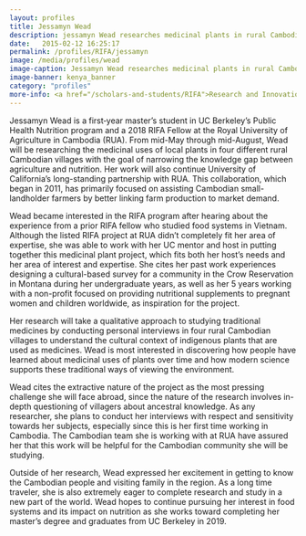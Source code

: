 ```yaml
---
layout: profiles
title: Jessamyn Wead
description: jessamyn Wead researches medicinal plants in rural Cambodia.
date:   2015-02-12 16:25:17
permalink: /profiles/RIFA/jessamyn
image: /media/profiles/wead
image-caption: Jessamyn Wead researches medicinal plants in rural Cambodia.
image-banner: kenya_banner
category: "profiles"
more-info: <a href="/scholars-and-students/RIFA">Research and Innovation Fellowship for Agriculture (RIFA)</a>
---
```

Jessamyn Wead is a first‐year master’s student in UC Berkeley’s Public Health Nutrition program and a 2018 RIFA Fellow at the Royal University of Agriculture in Cambodia (RUA). From mid-May through mid-August, Wead will be researching the medicinal uses of local plants in four different rural Cambodian villages with the goal of narrowing the knowledge gap between agriculture and nutrition. Her work will also continue University of California’s long-standing partnership with RUA. This collaboration, which began in 2011, has primarily focused on assisting Cambodian small-landholder farmers by better linking farm production to market demand.

Wead became interested in the RIFA program after hearing about the experience from a prior RIFA fellow who studied food systems in Vietnam. Although the listed RIFA project at RUA didn’t completely fit her area of expertise, she was able to work with her UC mentor and host in putting together this medicinal plant project, which fits both her host’s needs and her area of interest and expertise. She cites her past work experiences designing a cultural-based survey for a community in the Crow Reservation in Montana during her undergraduate years, as well as her 5 years working with a non-profit focused on providing nutritional supplements to pregnant women and children worldwide, as inspiration for the project.

Her research will take a qualitative approach to studying traditional medicines by conducting personal interviews in four rural Cambodian villages to understand the cultural context of indigenous plants that are used as medicines. Wead is most interested in discovering how people have learned about medicinal uses of plants over time and how modern science supports these traditional ways of viewing the environment.

Wead cites the extractive nature of the project as the most pressing challenge she will face abroad, since the nature of the research involves in-depth questioning of villagers about ancestral knowledge. As any researcher, she plans to conduct her interviews with respect and sensitivity towards her subjects, especially since this is her first time working in Cambodia. The Cambodian team she is working with at RUA have assured her that this work will be helpful for the Cambodian community she will be studying.

Outside of her research, Wead expressed her excitement in getting to know the Cambodian people and visiting family in the region. As a long time traveler, she is also extremely eager to complete research and study in a new part of the world. Wead hopes to continue pursuing her interest in food systems and its impact on nutrition as she works toward completing her master’s degree and graduates from UC Berkeley in 2019.
